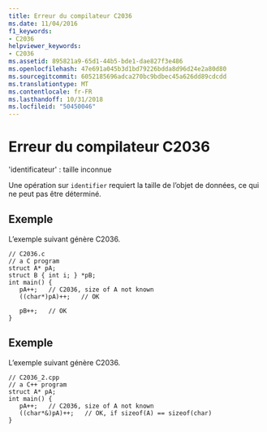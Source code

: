 ```yaml
---
title: Erreur du compilateur C2036
ms.date: 11/04/2016
f1_keywords:
- C2036
helpviewer_keywords:
- C2036
ms.assetid: 895821a9-65d1-44b5-bde1-dae827f3e486
ms.openlocfilehash: 47e691a045b3d1bd79226bdda8d96d24e2a80d80
ms.sourcegitcommit: 6052185696adca270bc9bdbec45a626dd89cdcdd
ms.translationtype: MT
ms.contentlocale: fr-FR
ms.lasthandoff: 10/31/2018
ms.locfileid: "50450046"
---
```

# <a name="compiler-error-c2036"></a>Erreur du compilateur C2036

'identificateur' : taille inconnue

Une opération sur `identifier` requiert la taille de l’objet de données, ce qui ne peut pas être déterminé.

## <a name="example"></a>Exemple

L’exemple suivant génère C2036.

```
// C2036.c
// a C program
struct A* pA;
struct B { int i; } *pB;
int main() {
   pA++;   // C2036, size of A not known
   ((char*)pA)++;   // OK

   pB++;   // OK
}
```

## <a name="example"></a>Exemple

L’exemple suivant génère C2036.

```
// C2036_2.cpp
// a C++ program
struct A* pA;
int main() {
   pA++;   // C2036, size of A not known
   ((char*&)pA)++;   // OK, if sizeof(A) == sizeof(char)
}
```